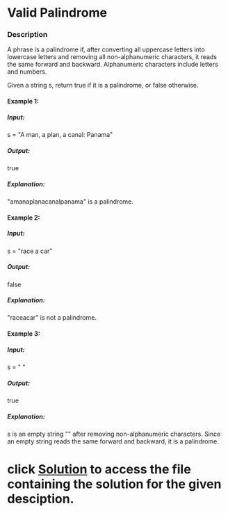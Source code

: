 # Valid Palindrome

### Description 
A phrase is a palindrome if, after converting all uppercase letters into lowercase letters and removing all non-alphanumeric characters, it reads the same forward and backward. Alphanumeric characters include letters and numbers.

Given a string s, return true if it is a palindrome, or false otherwise.

 

#### Example 1:
##### Input:
s = "A man, a plan, a canal: Panama"
##### Output:
true
##### Explanation:
"amanaplanacanalpanama" is a palindrome.


#### Example 2:
##### Input:
s = "race a car"
##### Output:
false
##### Explanation:
"raceacar" is not a palindrome.


#### Example 3:
##### Input:
s = " "
##### Output:
true
##### Explanation:
s is an empty string "" after removing non-alphanumeric characters.
Since an empty string reads the same forward and backward, it is a palindrome.

# click [Solution](1-Valid_Palindrome.py) to access the file containing the solution for the given desciption.
